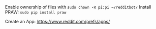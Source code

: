 Enable ownership of files with `sudo chown -R pi:pi ~/redditbot/`
Install PRAW: `sudo pip install praw`


Create an App:  https://www.reddit.com/prefs/apps/  

